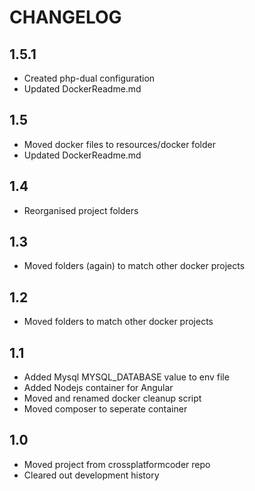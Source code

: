 # CHANGELOG

## 1.5.1
- Created php-dual configuration
- Updated DockerReadme.md

## 1.5
- Moved docker files to resources/docker folder
- Updated DockerReadme.md

## 1.4
- Reorganised project folders

## 1.3
- Moved folders (again) to match other docker projects

## 1.2
- Moved folders to match other docker projects

## 1.1
- Added Mysql MYSQL_DATABASE value to env file
- Added Nodejs container for Angular
- Moved and renamed docker cleanup script
- Moved composer to seperate container

## 1.0
- Moved project from crossplatformcoder repo
- Cleared out development history
